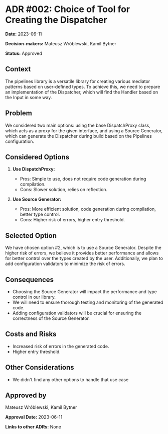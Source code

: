 # ADR #002: Choice of Tool for Creating the Dispatcher

**Date:** 2023-06-11

**Decision-makers:** Mateusz Wróblewski, Kamil Bytner

**Status:** Approved

## Context

The pipelines library is a versatile library for creating various mediator patterns based on user-defined types. To
achieve this, we need to prepare an implementation of the Dispatcher, which will find the Handler based on the Input in
some way.

## Problem

We considered two main options: using the base DispatchProxy class, which acts as a proxy for the given interface, and
using a Source Generator, which can generate the Dispatcher during build based on the Pipelines configuration.

## Considered Options

1. **Use DispatchProxy:**
    - Pros: Simple to use, does not require code generation during compilation.
    - Cons: Slower solution, relies on reflection.

2. **Use Source Generator:**
    - Pros: More efficient solution, code generation during compilation, better type control.
    - Cons: Higher risk of errors, higher entry threshold.

## Selected Option

We have chosen option #2, which is to use a Source Generator. Despite the higher risk of errors, we believe it provides
better performance and allows for better control over the types created by the user. Additionally, we plan to add
configuration validators to minimize the risk of errors.

## Consequences

- Choosing the Source Generator will impact the performance and type control in our library.
- We will need to ensure thorough testing and monitoring of the generated code.
- Adding configuration validators will be crucial for ensuring the correctness of the Source Generator.

## Costs and Risks

- Increased risk of errors in the generated code.
- Higher entry threshold.

## Other Considerations

- We didn't find any other options to handle that use case

## Approved by

Mateusz Wróblewski, Kamil Bytner

**Approval Date:** 2023-06-11

**Links to other ADRs:** None
